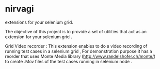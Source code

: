 # nirvagi
extensions for your selenium grid. 

The objective of this project is to provide a set of utilities that act as an extension for your selenium grid .

Grid Video recorder :
This extension enables to do a video recording of running test cases in a selenium grid , 
For demonstration purpose it has a reorder that uses Monte Media library (http://www.randelshofer.ch/monte/) to create .Mov files of the test 
cases running in selenium node .



